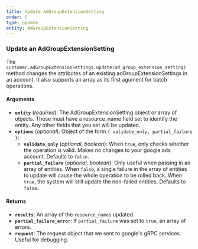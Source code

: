 ```yaml
---
title: Update AdGroupExtensionSetting
order: 5
type: update
entity: AdGroupExtensionSetting
---
```


### Update an AdGroupExtensionSetting

The `customer.adGroupExtensionSettings.update(ad_group_extension_setting)` method changes the attributes of an existing adGroupExtensionSettings in an account. It also supports an array as its first agument for batch operations.

#### Arguments

- **`entity`** (_required_): The AdGroupExtensionSetting object or array of objects. These must have a resource_name field set to identify the entity. Any other fields that you set will be updated.
- **`options`** (_optional_): Object of the form `{ validate_only, partial_failure }`:
  - **`validate_only`** (_optional, boolean_): When `true`, only checks whether the operation is valid. Makes no changes to your google ads account. Defaults to `false`.
  - **`partial_failure`** (_optional, boolean_): Only useful when passing in an array of entities. When `false`, a single failure in the array of entities to update will cause the whole operation to be rolled back. When `true`, the system will still update the non-failed entities. Defaults to `false`.

#### Returns

- **`results`**: An array of the `resource_names` updated.
- **`partial_failure_error`**: If `partial_failure` was set to `true`, an array of errors.
- **`request`**: The request object that we sent to google's gRPC services. Useful for debugging.
